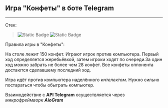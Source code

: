 ## Игра "Конфеты" в боте Telegram

___

Стек:

>![Static Badge](https://img.shields.io/badge/build-v3.11-brightgreen?style=flat-square&logo=python&label=python&labelColor=yellow&color=aqua)
>![Static Badge](https://img.shields.io/badge/build-v2.0-brightgreen?style=flat-square&logo=telegram&label=AioGram&labelColor=darkviolet&color=aqua)


Правила игры в "Конфеты":

На столе лежит 150 конфет. Играют игрок против компьютера. Первый ход определяется жеребьёвкой, затем игроки ходят по очереди.За один ход можно забрать не более чем 28 конфет.
Все конфеты оппонента достаются сделавшему последний ход.

Игра идёт против компьютера наделённого _интелектом_. Нужно сильно постараться чтобы обыграть компьютер.

Взаимодействие с **API Telegram** осуществляется через _микрофреймворк_ ___AioGram___
